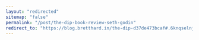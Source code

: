 ```yaml
---
layout: "redirected"
sitemap: "false"
permalink: "/post/the-dip-book-review-seth-godin"
redirect_to: "https://blog.bretthard.in/the-dip-d37de473bcaf#.6knqselnj"
---
```

